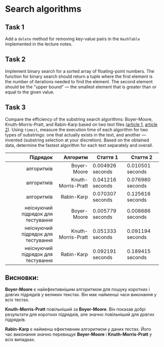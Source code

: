 # Search algorithms

## Task 1

Add a `delete` method for removing key-value pairs in the `HashTable` implemented in the lecture notes.

## Task 2

Implement binary search for a sorted array of floating-point numbers. The function for binary search should return a tuple where the first element is the number of iterations needed to find the element. The second element should be the "upper bound" — the smallest element that is greater than or equal to the given value.

## Task 3

Compare the efficiency of the substring search algorithms: Boyer-Moore, Knuth-Morris-Pratt, and Rabin-Karp based on two text files ([article 1](./article_1.txt), [article 2](./article_2.txt)). Using `timeit`, measure the execution time of each algorithm for two types of substrings: one that actually exists in the text, and another — invented (substring selection at your discretion). Based on the obtained data, determine the fastest algorithm for each text separately and overall.

| Підрядок                           | Алгоритм          |   Стаття 1       |   Стаття 2       |
|-----------------------------------:|------------------:|------------------|------------------|
| алгоритмів                         | Boyer-Moore       | 0.004926 seconds | 0.010501 seconds |
| алгоритмів                         | Knuth-Morris-Pratt| 0.041216 seconds | 0.076980 seconds |
| алгоритмів                         | Rabin-Karp        | 0.070307 seconds | 0.125616 seconds |
| неіснуючий підрядок для тестування | Boyer-Moore       | 0.005779 seconds | 0.008686 seconds |
| неіснуючий підрядок для тестування | Knuth-Morris-Pratt| 0.051333 seconds | 0.091194 seconds |
| неіснуючий підрядок для тестування | Rabin-Karp        | 0.092191 seconds | 0.189415 seconds |

## Висновки:

**Boyer-Moore** є найефективнішим алгоритмом для пошуку коротких і довгих підрядків у великих текстах. Він має найменші часи виконання у всіх тестах.

**Knuth-Morris-Pratt** повільніший за **Boyer-Moore**. Він показав добрі результати для коротких підрядків, але значно повільніший для довгих підрядків.

**Rabin-Karp** є найменш ефективним алгоритмом у даних тестах. Його час виконання значно перевищує **Boyer-Moore** і **Knuth-Morris-Pratt** у всіх випадках.